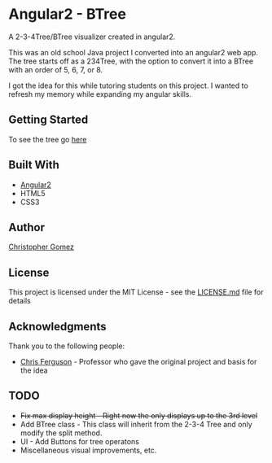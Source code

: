 # Angular2 - BTree

A 2-3-4Tree/BTree visualizer created in angular2. 

This was an old school Java project I converted into an angular2 web app. The tree starts off as a 234Tree, with the option to convert it into a BTree with an order of 5, 6, 7, or 8.

I got the idea for this while tutoring students on this project. I wanted to refresh my memory while expanding my angular skills.

## Getting Started

To see the tree go [here](https://afryingpan.github.io/Angular2-BTree/)

## Built With

* [Angular2](angular.io)
* HTML5
* CSS3 

## Author

[Christopher Gomez](https://github.com/afryingpan)

## License

This project is licensed under the MIT License - see the [LICENSE.md](LICENSE.md) file for details

## Acknowledgments

Thank you to the following people:

* [Chris Ferguson](chris.ferguson@canyons.edu) - Professor who gave the original project and basis for the idea

## TODO

* ~~Fix max display height - Right now the only displays up to the 3rd level~~
* Add BTree class - This class will inherit from the 2-3-4 Tree and only modify the split method.
* UI - Add Buttons for tree operatons
* Miscellaneous visual improvements, etc.
